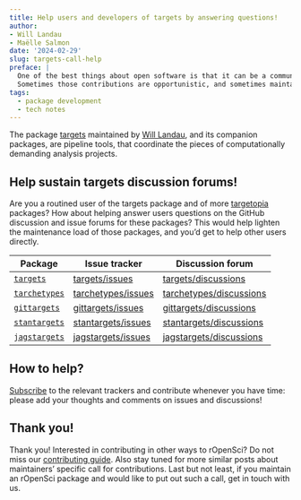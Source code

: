 ```yaml
---
title: Help users and developers of targets by answering questions!
author: 
- Will Landau
- Maëlle Salmon
date: '2024-02-29'
slug: targets-call-help
preface: |
  One of the best things about open software is that it can be a community project with contributions from people other than just the maintainer.
  Sometimes those contributions are opportunistic, and sometimes maintainers solicit specific contributions, and that’s the case here!
tags:
  - package development
  - tech notes
---
```


The package [targets](https://docs.ropensci.org/targets) maintained by [Will Landau](/author/will-landau), and its companion packages, are pipeline tools, that coordinate the pieces of computationally demanding analysis projects.

## Help sustain targets discussion forums!

Are you a routined user of the targets package and of more [targetopia](https://wlandau.github.io/targetopia/) packages? 
How about helping answer users questions on the GitHub discussion and issue forums for these packages? 
This would help lighten the maintenance load of those packages, and you’d get to help other users directly.

Package | Issue tracker | Discussion forum
---|---|---
[`targets`](https://docs.ropensci.org/targets) | [targets/issues](https://github.com/ropensci/targets/issues) | [targets/discussions](https://github.com/ropensci/targets/discussions)
[`tarchetypes`](https://docs.ropensci.org/tarchetypes) | [tarchetypes/issues](https://github.com/ropensci/tarchetypes/issues) | [tarchetypes/discussions](https://github.com/ropensci/tarchetypes/discussions)
[`gittargets`](https://docs.ropensci.org/gittargets) | [gittargets/issues](https://github.com/ropensci/gittargets/issues) | [gittargets/discussions](https://github.com/ropensci/gittargets/discussions)
[`stantargets`](https://docs.ropensci.org/stantargets) | [stantargets/issues](https://github.com/ropensci/stantargets/issues) | [stantargets/discussions](https://github.com/ropensci/stantargets/discussions)
[`jagstargets`](https://docs.ropensci.org/jagstargets) | [jagstargets/issues](https://github.com/ropensci/jagstargets/issues) | [jagstargets/discussions](https://github.com/ropensci/jagstargets/discussions)


## How to help?

[Subscribe](https://docs.github.com/en/account-and-profile/managing-subscriptions-and-notifications-on-github/setting-up-notifications/configuring-notifications#configuring-your-watch-settings-for-an-individual-repository) to the relevant trackers and contribute whenever you have time: please add your thoughts and comments on issues and discussions!

## Thank you!

Thank you! 
Interested in contributing in other ways to rOpenSci? 
Do not miss our [contributing guide](https://contributing.ropensci.org). 
Also stay tuned for more similar posts about maintainers’ specific call for contributions.
Last but not least, if you maintain an rOpenSci package and would like to put out such a call, get in touch with us.
